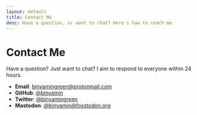 ```yaml
---
layout: default
title: Contact Me
desc: Have a question, or want to chat? Here's how to reach me.
---
```


# Contact Me
Have a question? Just want to chat? I aim to respond to everyone within 24 hours.

- **Email**: [binyamingreen@protonmail.com](mailto:binyamingreen@protonmail.com)
- **GitHub**: [@binyamin](https://github.com/binyamin)
- **Twitter**: [@binyamingreen](https://twitter.com/binyamingreen)
- **Mastodon**: [@binyamin@fosstodon.org](https://fosstodon.org/@binyamin)
